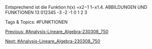Entsprechend ist die Funktion
h(x) =x2−1
1−x1.4. ABBILDUNGEN UND FUNKTIONEN 13
012345
-3 -2 -1 0 1 2 3

   Tags & Topics:
   #FUNKTIONEN

[Previous: #Analysis-Lineare_Algebra-230308_750](Analysis-Lineare_Algebra-230308_750.md)

[Next: #Analysis-Lineare_Algebra-230308_750](Analysis-Lineare_Algebra-230308_750.md)